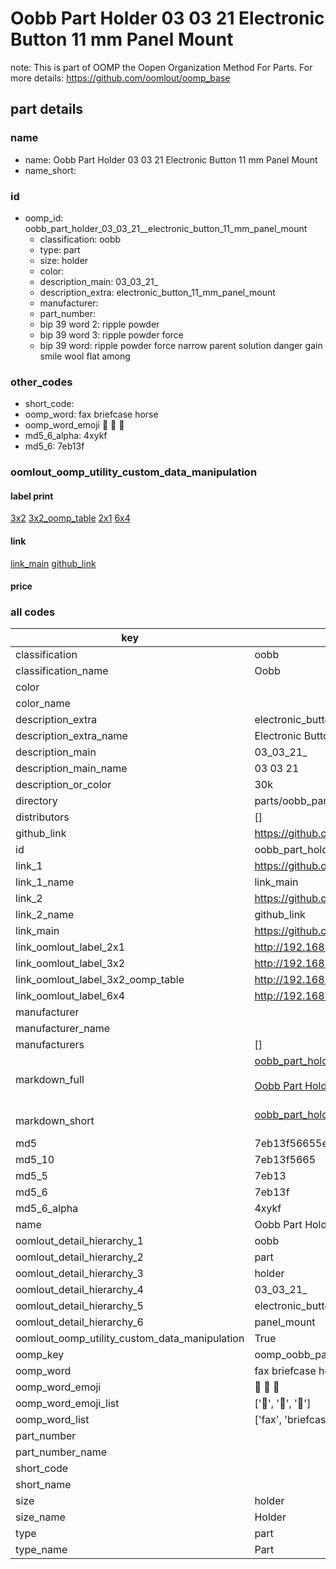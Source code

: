# Oobb Part Holder 03 03 21  Electronic Button 11 mm Panel Mount  

note: This is part of OOMP the Oopen Organization Method For Parts. For more details: https://github.com/oomlout/oomp_base

##  part details





### name
* name: Oobb Part Holder 03 03 21  Electronic Button 11 mm Panel Mount
* name_short: 
### id
* oomp_id: oobb_part_holder_03_03_21__electronic_button_11_mm_panel_mount
  * classification: oobb
  * type: part
  * size: holder
  * color: 
  * description_main: 03_03_21_
  * description_extra: electronic_button_11_mm_panel_mount
  * manufacturer: 
  * part_number: 
  * bip 39 word 2: ripple powder
  * bip 39 word 3: ripple powder force
  * bip 39 word: ripple powder force narrow parent solution danger gain smile wool flat among

### other_codes
* short_code: 
* oomp_word: fax briefcase horse
* oomp_word_emoji :fax: :briefcase: :horse:
* md5_6_alpha: 4xykf
* md5_6: 7eb13f






### oomlout_oomp_utility_custom_data_manipulation
#### label print
[3x2](http://192.168.1.245:1112/?label=oomp%204xykf)
[3x2_oomp_table](http://192.168.1.107:1112/?label=oomp%204xykf)
[2x1](http://192.168.1.242:1112/?label=oomp%204xykf)
[6x4](http://192.168.1.55:1112/?label=oomp%204xykf)    

#### link

[link_main](https://github.com/oomlout/oomlout_oomp_current_version_messy/tree/main/parts/oobb_part_holder_03_03_21__electronic_button_11_mm_panel_mount) [github_link](https://github.com/oomlout/oomlout_oomp_part_src/tree/main/parts/oobb_part_holder_03_03_21__electronic_button_11_mm_panel_mount)                             

#### price







### all codes 
| key | value |  
| --- | --- |  
| classification | oobb |  
| classification_name | Oobb |  
| color |  |  
| color_name |  |  
| description_extra | electronic_button_11_mm_panel_mount |  
| description_extra_name | Electronic Button 11 mm Panel Mount |  
| description_main | 03_03_21_ |  
| description_main_name | 03 03 21  |  
| description_or_color | 30k |  
| directory | parts/oobb_part_holder_03_03_21__electronic_button_11_mm_panel_mount |  
| distributors | [] |  
| github_link | https://github.com/oomlout/oomlout_oomp_part_src/tree/main/parts/oobb_part_holder_03_03_21__electronic_button_11_mm_panel_mount |  
| id | oobb_part_holder_03_03_21__electronic_button_11_mm_panel_mount |  
| link_1 | https://github.com/oomlout/oomlout_oomp_current_version_messy/tree/main/parts/oobb_part_holder_03_03_21__electronic_button_11_mm_panel_mount |  
| link_1_name | link_main |  
| link_2 | https://github.com/oomlout/oomlout_oomp_part_src/tree/main/parts/oobb_part_holder_03_03_21__electronic_button_11_mm_panel_mount |  
| link_2_name | github_link |  
| link_main | https://github.com/oomlout/oomlout_oomp_current_version_messy/tree/main/parts/oobb_part_holder_03_03_21__electronic_button_11_mm_panel_mount |  
| link_oomlout_label_2x1 | http://192.168.1.242:1112/?label=oomp%204xykf |  
| link_oomlout_label_3x2 | http://192.168.1.245:1112/?label=oomp%204xykf |  
| link_oomlout_label_3x2_oomp_table | http://192.168.1.107:1112/?label=oomp%204xykf |  
| link_oomlout_label_6x4 | http://192.168.1.55:1112/?label=oomp%204xykf |  
| manufacturer |  |  
| manufacturer_name |  |  
| manufacturers | [] |  
| markdown_full | [oobb_part_holder_03_03_21__electronic_button_11_mm_panel_mount](https://github.com/oomlout/oomlout_oomp_current_version_messy/tree/main/parts/oobb_part_holder_03_03_21__electronic_button_11_mm_panel_mount)<br>[](https://github.com/oomlout/oomlout_oomp_current_version_messy/tree/main/parts/oobb_part_holder_03_03_21__electronic_button_11_mm_panel_mount)<br>[Oobb Part Holder 03 03 21  Electronic Button 11 Mm Panel Mount](https://github.com/oomlout/oomlout_oomp_current_version_messy/tree/main/parts/oobb_part_holder_03_03_21__electronic_button_11_mm_panel_mount)<br><br> |  
| markdown_short | [oobb_part_holder_03_03_21__electronic_button_11_mm_panel_mount](https://github.com/oomlout/oomlout_oomp_current_version_messy/tree/main/parts/oobb_part_holder_03_03_21__electronic_button_11_mm_panel_mount)<br><br> |  
| md5 | 7eb13f56655ec6ef3b501930b62a4dd2 |  
| md5_10 | 7eb13f5665 |  
| md5_5 | 7eb13 |  
| md5_6 | 7eb13f |  
| md5_6_alpha | 4xykf |  
| name | Oobb Part Holder 03 03 21  Electronic Button 11 mm Panel Mount |  
| oomlout_detail_hierarchy_1 | oobb |  
| oomlout_detail_hierarchy_2 | part |  
| oomlout_detail_hierarchy_3 | holder |  
| oomlout_detail_hierarchy_4 | 03_03_21_ |  
| oomlout_detail_hierarchy_5 | electronic_button_11_mm |  
| oomlout_detail_hierarchy_6 | panel_mount |  
| oomlout_oomp_utility_custom_data_manipulation | True |  
| oomp_key | oomp_oobb_part_holder_03_03_21__electronic_button_11_mm_panel_mount |  
| oomp_word | fax briefcase horse |  
| oomp_word_emoji | :fax: :briefcase: :horse: |  
| oomp_word_emoji_list | [':fax:', ':briefcase:', ':horse:'] |  
| oomp_word_list | ['fax', 'briefcase', 'horse'] |  
| part_number |  |  
| part_number_name |  |  
| short_code |  |  
| short_name |  |  
| size | holder |  
| size_name | Holder |  
| type | part |  
| type_name | Part |  
